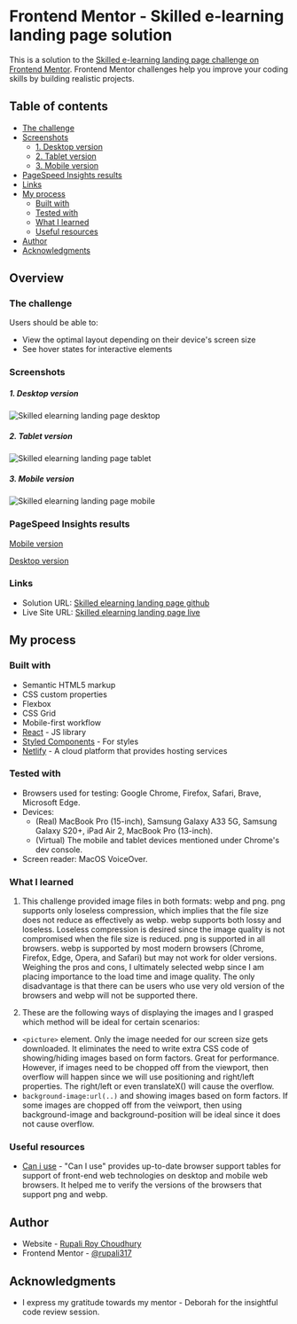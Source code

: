 # Frontend Mentor - Skilled e-learning landing page solution

This is a solution to the [Skilled e-learning landing page challenge on Frontend Mentor](https://www.frontendmentor.io/challenges/skilled-elearning-landing-page-S1ObDrZ8q). Frontend Mentor challenges help you improve your coding skills by building realistic projects.

## Table of contents

- [The challenge](#the-challenge)
- [Screenshots](#screenshots)
  - [1. Desktop version](#1-desktop-version)
  - [2. Tablet version](#2-tablet-version)
  - [3. Mobile version](#3-mobile-version)
- [PageSpeed Insights results](#pagespeed-insights-results)
- [Links](#links)
- [My process](#my-process)
  - [Built with](#built-with)
  - [Tested with](#tested-with)
  - [What I learned](#what-i-learned)
  - [Useful resources](#useful-resources)
- [Author](#author)
- [Acknowledgments](#acknowledgments)

## Overview

### The challenge

Users should be able to:

- View the optimal layout depending on their device's screen size
- See hover states for interactive elements

### Screenshots

##### 1. Desktop version

![Skilled elearning landing page desktop](./public/assets/screenshots/Skilled-elearning-landing-page-desktop.png)

##### 2. Tablet version

![Skilled elearning landing page tablet](./public/assets/screenshots/Skilled-elearning-landing-page-tablet.png)

##### 3. Mobile version

![Skilled elearning landing page mobile](./public/assets/screenshots/Skilled-elearning-landing-page-mobile.png)

### PageSpeed Insights results

[Mobile version](https://pagespeed.web.dev/analysis/https-skilled-elearning-landing-page-rc-netlify-app/8ozpof9vqw?form_factor=mobile)

[Desktop version](https://pagespeed.web.dev/analysis/https-skilled-elearning-landing-page-rc-netlify-app/8ozpof9vqw?form_factor=desktop)

### Links

- Solution URL: [Skilled elearning landing page github](https://github.com/rupali317/skilled-elearning-landing-page)
- Live Site URL: [Skilled elearning landing page live](https://skilled-elearning-landing-page-rc.netlify.app/)

## My process

### Built with

- Semantic HTML5 markup
- CSS custom properties
- Flexbox
- CSS Grid
- Mobile-first workflow
- [React](https://reactjs.org/) - JS library
- [Styled Components](https://styled-components.com/) - For styles
- [Netlify](https://www.netlify.com/) - A cloud platform that provides hosting services

### Tested with

- Browsers used for testing: Google Chrome, Firefox, Safari, Brave, Microsoft Edge.
- Devices:
  - (Real) MacBook Pro (15-inch), Samsung Galaxy A33 5G, Samsung Galaxy S20+, iPad Air 2, MacBook Pro (13-inch).
  - (Virtual) The mobile and tablet devices mentioned under Chrome's dev console.
- Screen reader: MacOS VoiceOver.

### What I learned

1. This challenge provided image files in both formats: webp and png. png supports only loseless compression, which implies that the file size does not reduce as effectively as webp. webp supports both lossy and loseless. Loseless compression is desired since the image quality is not compromised when the file size is reduced. png is supported in all browsers. webp is supported by most modern browsers (Chrome, Firefox, Edge, Opera, and Safari) but may not work for older versions. Weighing the pros and cons, I ultimately selected webp since I am placing importance to the load time and image quality. The only disadvantage is that there can be users who use very old version of the browsers and webp will not be supported there.

2. These are the following ways of displaying the images and I grasped which method will be ideal for certain scenarios:

- `<picture>` element. Only the image needed for our screen size gets downloaded. It eliminates the need to write extra CSS code of showing/hiding images based on form factors. Great for performance. However, if images need to be chopped off from the viewport, then overflow will happen since we will use positioning and right/left properties. The right/left or even translateX() will cause the overflow.
- `background-image:url(..)` and showing images based on form factors. If some images are chopped off from the veiwport, then using background-image and background-position will be ideal since it does not cause overflow.

### Useful resources

- [Can i use](https://caniuse.com/webp) - "Can I use" provides up-to-date browser support tables for support of front-end web technologies on desktop and mobile web browsers. It helped me to verify the versions of the browsers that support png and webp.

## Author

- Website - [Rupali Roy Choudhury](https://www.linkedin.com/in/rupali-rc/)
- Frontend Mentor - [@rupali317](https://www.frontendmentor.io/profile/rupali317)

## Acknowledgments

- I express my gratitude towards my mentor - Deborah for the insightful code review session.
